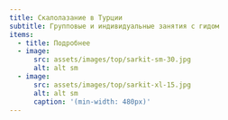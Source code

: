 ```yaml
---
title: Скалолазание в Турции
subtitle: Групповые и индивидуальные занятия с гидом
items:
  - title: Подробнее
  - image:
      src: assets/images/top/sarkit-sm-30.jpg
      alt: alt sm
  - image:
      src: assets/images/top/sarkit-xl-15.jpg
      alt: alt sm
      caption: '(min-width: 480px)'
---
```

